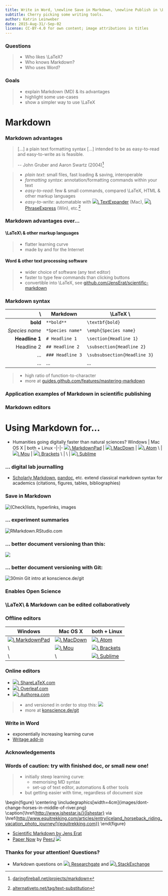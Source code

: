 ```yaml
---
title: Write in Word, \newline Save in Markdown, \newline Publish in \LaTeX
subtitle: Cherry picking some writing tools.
author: Katrin Leinweber
date: 2015-Aug-31/-Sep-02
license: CC-BY-4.0 for own content; image attributions in titles
---
```


### Questions

> - Who likes \LaTeX?
> - Who knows Markdown?
> - Who uses Word?

### Goals

> - explain Markdown (MD) & its advantages
> - highlight some use-cases
> - show a simpler way to use \LaTeX

# Markdown

### Markdown advantages

> [...] a plain text formatting syntax [...] intended to be as easy-to-read and easy-to-write as is feasible.
> 
> -- John Gruber and Aaron Swartz (2004)[^1]

> - *plain text*: small files, fast loading & saving, interoperable
> - *formatting syntax*: annotation/formatting commands within your text
> - *easy-to-read*: few & small commands, compared \LaTeX, HTML & other markup languages
> - *easy-to-write*: automatable with [![](images/textexpander.png)\ TextExpander](http://smilesoftware.com/TextExpander/index.html) (Mac), [![](images/phraseexpress.png)\ PhraseExpress](http://www.phraseexpress.com/index.html) (Win), etc.[^at]

[^1]: [daringfireball.net/projects/markdown](https://daringfireball.net/projects/markdown/syntax)
[^at]: [alternativeto.net/tag/text-substitution](https://alternativeto.net/tag/text-substitution/)

### Markdown advantages over...

#### \LaTeX\ & other markup languages

> - flatter learning curve
> - made by and for the Internet

#### Word & other text processing software

> - wider choice of software (any text editor)
> - faster to type few commands than clicking buttons
> - convertible into \LaTeX\, see [github.com/JensErat/scientific-markdown](https://github.com/JensErat/scientific-markdown)

### Markdown syntax

\ 				| Markdown    		| \LaTeX \ 
---------------:|-------------------|----------
**bold**		| `**bold**` 	    | `\textbf{bold}`
*Species name*	| `*Species name*` 	| `\emph{Species name}`
**Headline 1**  | `# Headline 1`    | `\section{Headline 1}`
Headline 2      | `## Headline 2`   | `\subsection{Headline 2}`
...             | `### Headline 3`  | `\subsubsection{Headline 3}`
...             | ...               | ...

> - high ratio of function-to-character  
> - more at [guides.github.com/features/mastering-markdown](https://guides.github.com/features/mastering-markdown/#examples)

### Application examples of Markdown in scientific publishing
### Markdown editors
# Using Markdown for...

- Humanities going digitally faster than natural sciences?
Windows | Mac OS X | both + Linux
-|-|-
[![](images/markdownpad.png)\ MarkdownPad](https://markdownpad.com/) | [![](images/macdown.png)\ MacDown](http://macdown.uranusjr.com/) | [![](images/atom.png)\ Atom](https://atom.io/)
\ | [![](images/mou.png)\ Mou](http://25.io/mou/) | [![](images/brackets.png)\ Brackets](http://brackets.io/)
\ | \ | [![](images/sublime.png)\ Sublime](https://www.sublimetext.com/)
### ... digital lab journalling

- [Scholarly Markdown](http://scholarlymarkdown.com/), [pandoc](http://pandoc.org/index.html), etc. extend classical markdown syntax for academics (citations, figures, tables, bibliographies)
 
### Save in Markdown
![(Check)lists, hyperlinks, images](images/lab-journal.png)

### ... experiment summaries

![[RMarkdown.RStudio.com](http://rmarkdown.rstudio.com/)](images/rmarkdown.jpg)

### ... better document versioning than this:

![](images/versions-win-explorer.png)

### ... better document versioning with Git:

![30min Git intro at [konscience.de/git](http://www.konscience.de/2015/04/ksl002-digital-lab-journalling-with-git/)](images/file-changes-in-GitHub.png)




### Enables Open Science



### \LaTeX\ & Markdown can be edited collaboratively

### Offline editors

Windows | Mac OS X | both + Linux
-|-|-
[![](images/markdownpad.png)\ MarkdownPad](https://markdownpad.com/) | [![](images/macdown.png)\ MacDown](http://macdown.uranusjr.com/) | [![](images/atom.png)\ Atom](https://atom.io/)
\ | [![](images/mou.png)\ Mou](http://25.io/mou/) | [![](images/brackets.png)\ Brackets](http://brackets.io/)
\ | \ | [![](images/sublime.png)\ Sublime](https://www.sublimetext.com/)

### Online editors

- [![](images/sharelatex-fav.png)\ ShareLaTeX.com](https://www.authorea.com/)
- [![](images/overleaf-fav.png)\ Overleaf.com](https://www.overleaf.com/)
- [![](images/authorea-fav.png)\ Authorea.com](https://www.sharelatex.com/)

> - and versioned in order to stop this:
![](images/versions-win-explorer.png "")
> - more at [konscience.de/git](http://www.konscience.de/2015/04/ksl002-digital-lab-journalling-with-git/)

### Write in Word

- exponentially increasing learning curve
- [Writage add-in ](http://www.writage.com/) 

### Acknowledgements
### Words of caution: try with finished doc, or small new one!


> - initially steep learning curve:
>     - memorising MD syntax
>     - set-up of text editor, automations & other tools
> - but getting easier with time, regardless of document size

\begin{figure}
  \centering
  \includegraphics[width=4cm]{images/dont-change-horses-in-middle-of-river.png}
  \caption{\href{http://www.ishestar.is/}{Íshestar} via \href{http://www.equitrekking.com/articles/entry/iceland_horseback_riding_vacation_photo_journey/}{equitrekking.com}}
\end{figure}


- [Scientific Markdown by Jens Erat](https://github.com/JensErat/scientific-markdown)
- [Paper Now](https://github.com/PeerJ/paper-now#paper-now) by [PeerJ](https://peerj.com/)
![](images/funding.png)

### Thanks for your attention! Questions?

- Markdown questions on [![](images/researchgate.png)\ Researchgate](https://www.researchgate.net/search.Search.html?type=question&query=markdown) and [![](images/stackexchange.png)\ StackExchange](https://stackoverflow.com/questions/tagged/markdown?sort=votes&pageSize=15)
